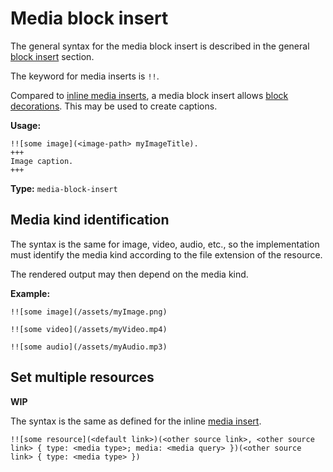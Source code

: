 # Media block insert

The general syntax for the media block insert is described in the general [block insert](/markup/blocks/inserts/README) section.

The keyword for media inserts is `!!`.

Compared to [inline media inserts](/markup/inlines/boxes/inserts/inline-media-insert), a media block insert allows [block decorations](/markup/decorators/block-decoration). This may be used to create captions.

**Usage:**

```
!![some image](<image-path> myImageTitle).
+++
Image caption.
+++
```

**Type:** `media-block-insert`

## Media kind identification

The syntax is the same for image, video, audio, etc., so the implementation must identify the media kind according to the file extension of the resource.

The rendered output may then depend on the media kind.

**Example:**

```
!![some image](/assets/myImage.png)

!![some video](/assets/myVideo.mp4)

!![some audio](/assets/myAudio.mp3)
```

## Set multiple resources

**WIP**

The syntax is the same as defined for the inline [media insert](/markup/inlines/boxes/inserts/inline-media-insert#set-multiple-resources).

```
!![some resource](<default link>)(<other source link>, <other source link> { type: <media type>; media: <media query> })(<other source link> { type: <media type> })
```
